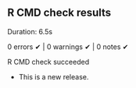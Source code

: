 ## R CMD check results
Duration: 6.5s

0 errors ✔ | 0 warnings ✔ | 0 notes ✔

R CMD check succeeded

* This is a new release.
